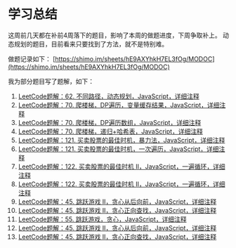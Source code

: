 # 学习总结

这周前几天都在补前4周落下的题目，影响了本周的做题进度，下周争取补上。
动态规划的题目，目前看来只要找到了方法，就不是特别难。

做题记录如下：
[https://shimo.im/sheets/hE9AXYhkH7EL3fOg/MODOC](https://shimo.im/sheets/hE9AXYhkH7EL3fOg/MODOC)

我为部分题目写了题解，如下：

1. [LeetCode题解：62. 不同路径，动态规划，JavaScript，详细注释](https://leetcode-cn.com/problems/unique-paths/solution/leetcodeti-jie-62-bu-tong-lu-jing-dong-t-5p7s)
2. [LeetCode题解：70. 爬楼梯，DP遍历，变量缓存结果，JavaScript，详细注释](https://leetcode-cn.com/problems/climbing-stairs/solution/70-pa-lou-ti-dpbian-li-bian-liang-huan-cun-jie-guo)
3. [LeetCode题解：70. 爬楼梯，DP遍历数组，JavaScript，详细注释](https://leetcode-cn.com/problems/climbing-stairs/solution/70-pa-lou-ti-dpbian-li-shu-zu-javascriptxiang-xi-z)
4. [LeetCode题解：70. 爬楼梯，递归+哈希表，JavaScript，详细注释](https://leetcode-cn.com/problems/climbing-stairs/solution/70-pa-lou-ti-di-gui-ha-xi-biao-javascriptxiang-xi-)
5. [LeetCode题解：121. 买卖股票的最佳时机，暴力法，JavaScript，详细注释](https://leetcode-cn.com/problems/best-time-to-buy-and-sell-stock/solution/leetcodeti-jie-121-mai-mai-gu-piao-de-zui-jia-sh-2)
6. [LeetCode题解：121. 买卖股票的最佳时机，一次遍历，JavaScript，详细注释](https://leetcode-cn.com/problems/best-time-to-buy-and-sell-stock/solution/leetcodeti-jie-121-mai-mai-gu-piao-de-zui-jia-shi-)
7. [LeetCode题解：122. 买卖股票的最佳时机 II，JavaScript，一遍循环，详细注释](https://leetcode-cn.com/problems/best-time-to-buy-and-sell-stock-ii/solution/122-mai-mai-gu-piao-de-zui-jia-shi-ji-iijavascript)
8. [LeetCode题解：122. 买卖股票的最佳时机 II，JavaScript，一遍循环，详细注释](https://leetcode-cn.com/problems/best-time-to-buy-and-sell-stock-ii/solution/122-mai-mai-gu-piao-de-zui-jia-shi-ji-iijavascript)
9. [LeetCode题解：45. 跳跃游戏 II，贪心从后向前，JavaScript，详细注释](https://leetcode-cn.com/problems/jump-game-ii/solution/leetcodeti-jie-tan-xin-cong-hou-xiang-qian-javascr)
10. [LeetCode题解：45. 跳跃游戏 II，贪心正向查找，JavaScript，详细注释](https://leetcode-cn.com/problems/jump-game-ii/solution/45-tiao-yue-you-xi-iitan-xin-zheng-xiang-cha-zhao-)
11. [LeetCode题解：55. 跳跃游戏，贪心，JavaScript，详细注释](https://leetcode-cn.com/problems/jump-game/solution/leetcodeti-jie-55-tiao-yue-you-xi-tan-xin-javascri)
12. [LeetCode题解：45. 跳跃游戏 II，贪心从后向前，JavaScript，详细注释](https://leetcode-cn.com/problems/jump-game-ii/solution/leetcodeti-jie-tan-xin-cong-hou-xiang-qian-javascr)
13. [LeetCode题解：45. 跳跃游戏 II，贪心正向查找，JavaScript，详细注释](https://leetcode-cn.com/problems/jump-game-ii/solution/45-tiao-yue-you-xi-iitan-xin-zheng-xiang-cha-zhao-)
